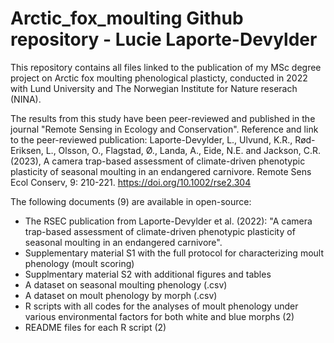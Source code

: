 # Arctic_fox_moulting Github repository - Lucie Laporte-Devylder
This repository contains all files linked to the publication of my MSc degree project on Arctic fox moulting phenological plasticty, conducted in 2022 with Lund University and The Norwegian Institute for Nature reserach (NINA).

The results from this study have been peer-reviewed and published in the journal "Remote Sensing in Ecology and Conservation".
Reference and link to the peer-reviewed publication: 
Laporte-Devylder, L., Ulvund, K.R., Rød-Eriksen, L., Olsson, O., Flagstad, Ø., Landa, A., Eide, N.E. and Jackson, C.R. (2023), A camera trap-based assessment of climate-driven phenotypic plasticity of seasonal moulting in an endangered carnivore. Remote Sens Ecol Conserv, 9: 210-221. https://doi.org/10.1002/rse2.304


The following documents (9) are available in open-source:
- The RSEC publication from Laporte-Devylder et al. (2022): "A camera trap-based assessment of climate-driven phenotypic plasticity of seasonal moulting in an endangered carnivore".
- Supplementary material S1 with the full protocol for characterizing moult phenology (moult scoring)
- Supplmentary material S2 with additional figures and tables
- A dataset on seasonal moulting phenology (.csv)
- A dataset on moult phenology by morph (.csv)
- R scripts with all codes for the analyses of moult phenology under various environmental factors for both white and blue morphs (2)
- README files for each R script (2)

